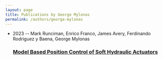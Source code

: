 ```yaml
---
layout: page
title: Publications by George Mylonas
permalink: /authors/george-mylonas
---
```


<ul class="post-list">
<li><span class='post-meta'>2023 -- Mark Runciman, Enrico Franco, James Avery, Ferdinando Rodriguez y Baena, George Mylonas</span><h3><a class='post-link' href="{{ site.baseurl }}/model-based-position-control-of-soft-hydraulic-actuators">Model Based Position Control of Soft Hydraulic Actuators</a></h3></li>

</ul>
